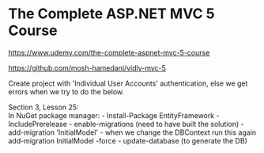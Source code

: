 # The Complete ASP.NET MVC 5 Course

https://www.udemy.com/the-complete-aspnet-mvc-5-course

https://github.com/mosh-hamedani/vidly-mvc-5

Create project with 'Individual User Accounts' authentication, else we get errors
when we try to do the below.

Section 3, Lesson 25: <br>
In NuGet package manager:
	- Install-Package EntityFramework -IncludePrerelease
	- enable-migrations (need to have built the solution)
	- add-migration 'InitialModel'
	- when we change the DBContext run this again
		add-migration InitialModel -force
	- update-database (to generate the DB)